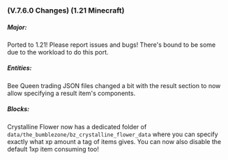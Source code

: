 ### **(V.7.6.0 Changes) (1.21 Minecraft)**

##### Major:
Ported to 1.21! Please report issues and bugs! There's bound to be some due to the workload to do this port.

##### Entities:
Bee Queen trading JSON files changed a bit with the result section to now allow specifying a result item's components.

##### Blocks:
Crystalline Flower now has a dedicated folder of `data/the_bumblezone/bz_crystalline_flower_data` where you can specify 
 exactly what xp amount a tag of items gives. You can now also disable the default 1xp item consuming too!

